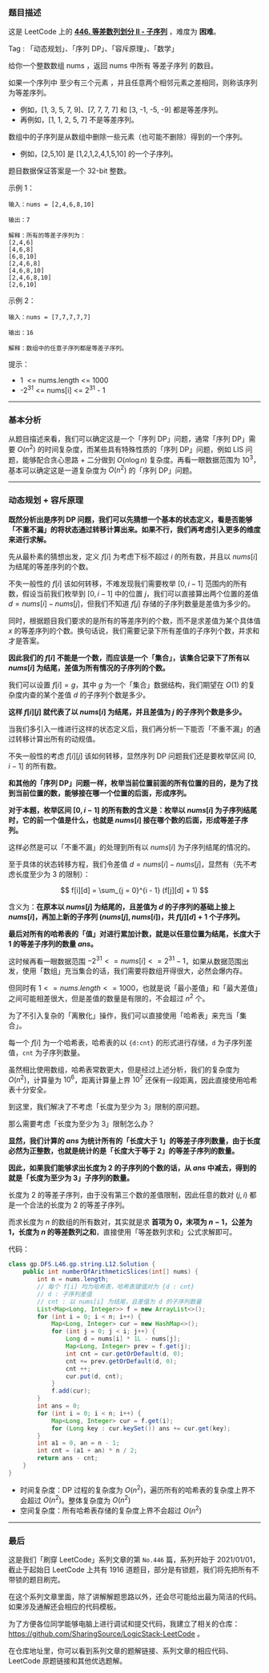 ### 题目描述

这是 LeetCode 上的 **[446. 等差数列划分 II - 子序列](https://leetcode-cn.com/problems/arithmetic-slices-ii-subsequence/solution/gong-shui-san-xie-xiang-jie-ru-he-fen-xi-ykvk/)** ，难度为 **困难**。

Tag : 「动态规划」、「序列 DP」、「容斥原理」、「数学」



给你一个整数数组 nums ，返回 nums 中所有 等差子序列 的数目。

如果一个序列中 至少有三个元素 ，并且任意两个相邻元素之差相同，则称该序列为等差序列。

* 例如，[1, 3, 5, 7, 9]、[7, 7, 7, 7] 和 [3, -1, -5, -9] 都是等差序列。
* 再例如，[1, 1, 2, 5, 7] 不是等差序列。

数组中的子序列是从数组中删除一些元素（也可能不删除）得到的一个序列。

* 例如，[2,5,10] 是 [1,2,1,2,4,1,5,10] 的一个子序列。

题目数据保证答案是一个 32-bit 整数。


示例 1：
```
输入：nums = [2,4,6,8,10]

输出：7

解释：所有的等差子序列为：
[2,4,6]
[4,6,8]
[6,8,10]
[2,4,6,8]
[4,6,8,10]
[2,4,6,8,10]
[2,6,10]
```
示例 2：
```
输入：nums = [7,7,7,7,7]

输出：16

解释：数组中的任意子序列都是等差子序列。
```

提示：
* 1  <= nums.length <= 1000
* -$2^{31}$ <= nums[i] <= $2^{31}$ - 1

---

### 基本分析

从题目描述来看，我们可以确定这是一个「序列 DP」问题，通常「序列 DP」需要 $O(n^2)$ 的时间复杂度，而某些具有特殊性质的「序列 DP」问题，例如 LIS 问题，能够配合贪心思路 + 二分做到 $O(n\log{n})$ 复杂度。再看一眼数据范围为 $10^3$，基本可以确定这是一道复杂度为 $O(n^2)$ 的「序列 DP」问题。

---

### 动态规划 + 容斥原理

**既然分析出是序列 DP 问题，我们可以先猜想一个基本的状态定义，看是否能够「不重不漏」的将状态通过转移计算出来。如果不行，我们再考虑引入更多的维度来进行求解。**

先从最朴素的猜想出发，定义 $f[i]$ 为考虑下标不超过 $i$ 的所有数，并且以 $nums[i]$ 为结尾的等差序列的个数。

不失一般性的 $f[i]$ 该如何转移，不难发现我们需要枚举 $[0, i - 1]$ 范围内的所有数，假设当前我们枚举到 $[0, i - 1]$ 中的位置 $j$，我们可以直接算出两个位置的差值 $d = nums[i] - nums[j]$，但我们不知道 $f[j]$ 存储的子序列数量是差值为多少的。

同时，根据题目我们要求的是所有的等差序列的个数，而不是求差值为某个具体值 $x$ 的等差序列的个数。换句话说，我们需要记录下所有差值的子序列个数，并求和才是答案。

**因此我们的 $f[i]$ 不能是一个数，而应该是一个「集合」，该集合记录下了所有以 $nums[i]$ 为结尾，差值为所有情况的子序列的个数。**

我们可以设置 $f[i] = g$，其中 $g$ 为一个「集合」数据结构，我们期望在 $O(1)$ 的复杂度内查的某个差值 $d$ 的子序列个数是多少。

**这样 $f[i][j]$ 就代表了以 $nums[i]$ 为结尾，并且差值为 $j$ 的子序列个数是多少。**

当我们多引入一维进行这样的状态定义后，我们再分析一下能否「不重不漏」的通过转移计算出所有的动规值。

不失一般性的考虑 $f[i][j]$ 该如何转移，显然序列 DP 问题我们还是要枚举区间 $[0, i - 1]$ 的所有数。

**和其他的「序列 DP」问题一样，枚举当前位置前面的所有位置的目的，是为了找到当前位置的数，能够接在哪一个位置的后面，形成序列。**

**对于本题，枚举区间 $[0, i - 1]$ 的所有数的含义是：枚举以 $nums[i]$ 为子序列结尾时，它的前一个值是什么，也就是 $nums[i]$ 接在哪个数的后面，形成等差子序列。**

这样必然是可以「不重不漏」的处理到所有以 $nums[i]$ 为子序列结尾的情况的。

至于具体的状态转移方程，我们令差值 $d = nums[i] - nums[j]$，显然有（先不考虑长度至少为 $3$ 的限制）：

$$
f[i][d] = \sum_{j = 0}^{i - 1} (f[j][d] + 1)
$$

含义为：**在原本以 $nums[j]$ 为结尾的，且差值为 $d$ 的子序列的基础上接上 $nums[i]$，再加上新的子序列 $(nums[j], nums[i])$，共 $f[j][d] + 1$ 个子序列。**

**最后对所有的哈希表的「值」对进行累加计数，就是以任意位置为结尾，长度大于 $1$ 的等差子序列的数量 $ans$。**

这时候再看一眼数据范围 $-2^{31} <= nums[i] <= 2^{31}-1$，如果从数据范围出发，使用「数组」充当集合的话，我们需要将数组开得很大，必然会爆内存。

但同时有 $1  <= nums.length <= 1000$，也就是说「最小差值」和「最大差值」之间可能相差很大，但是差值的数量是有限的，不会超过 $n^2$ 个。

为了不引入复杂的「离散化」操作，我们可以直接使用「哈希表」来充当「集合」。

每一个 $f[i]$ 为一个哈希表，哈希表的以 `{d:cnt}` 的形式进行存储，`d` 为子序列差值，`cnt` 为子序列数量。

虽然相比使用数组，哈希表常数更大，但是经过上述分析，我们的复杂度为 $O(n^2)$，计算量为 $10^6$，距离计算量上界 $10^7$ 还保有一段距离，因此直接使用哈希表十分安全。

到这里，我们解决了不考虑「长度为至少为 $3$」限制的原问题。

那么需要考虑「长度为至少为 $3$」限制怎么办？

**显然，我们计算的 $ans$ 为统计所有的「长度大于 $1$」的等差子序列数量，由于长度必然为正整数，也就是统计的是「长度大于等于 $2$」的等差子序列的数量。**

**因此，如果我们能够求出长度为 $2$ 的子序列的个数的话，从 $ans$ 中减去，得到的就是「长度为至少为 $3$」子序列的数量。**

长度为 $2$ 的等差子序列，由于没有第三个数的差值限制，因此任意的数对 $(j, i)$ 都是一个合法的长度为 $2$ 的等差子序列。

而求长度为 $n$ 的数组的所有数对，其实就是求 **首项为 $0$，末项为 $n - 1$，公差为 $1$，长度为 $n$ 的等差数列之和**，直接使用「等差数列求和」公式求解即可。

代码：
```Java
class gp.DFS.L46.gp.string.L12.Solution {
    public int numberOfArithmeticSlices(int[] nums) {
        int n = nums.length;
        // 每个 f[i] 均为哈希表，哈希表键值对为 {d : cnt}
        // d : 子序列差值
        // cnt : 以 nums[i] 为结尾，且差值为 d 的子序列数量
        List<Map<Long, Integer>> f = new ArrayList<>();
        for (int i = 0; i < n; i++) {
            Map<Long, Integer> cur = new HashMap<>();
            for (int j = 0; j < i; j++) {
                Long d = nums[i] * 1L - nums[j];
                Map<Long, Integer> prev = f.get(j);
                int cnt = cur.getOrDefault(d, 0);
                cnt += prev.getOrDefault(d, 0);
                cnt ++;
                cur.put(d, cnt);
            }
            f.add(cur);
        }
        int ans = 0;
        for (int i = 0; i < n; i++) {
            Map<Long, Integer> cur = f.get(i);
            for (Long key : cur.keySet()) ans += cur.get(key);
        }
        int a1 = 0, an = n - 1;
        int cnt = (a1 + an) * n / 2;
        return ans - cnt;
    }
}
```
* 时间复杂度：DP 过程的复杂度为 $O(n^2)$，遍历所有的哈希表的复杂度上界不会超过 $O(n^2)$。整体复杂度为 $O(n^2)$
* 空间复杂度：所有哈希表存储的复杂度上界不会超过 $O(n^2)$

---

### 最后

这是我们「刷穿 LeetCode」系列文章的第 `No.446` 篇，系列开始于 2021/01/01，截止于起始日 LeetCode 上共有 1916 道题目，部分是有锁题，我们将先把所有不带锁的题目刷完。

在这个系列文章里面，除了讲解解题思路以外，还会尽可能给出最为简洁的代码。如果涉及通解还会相应的代码模板。

为了方便各位同学能够电脑上进行调试和提交代码，我建立了相关的仓库：https://github.com/SharingSource/LogicStack-LeetCode 。

在仓库地址里，你可以看到系列文章的题解链接、系列文章的相应代码、LeetCode 原题链接和其他优选题解。

